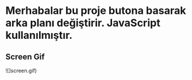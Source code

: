<h1>Merhabalar bu proje butona basarak arka planı değiştirir. JavaScript kullanılmıştır.</h1>
<h2>Screen Gif</h2>

![]screen.gif)
